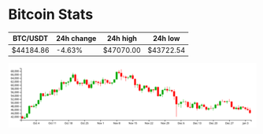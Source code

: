 # Bitcoin Stats

BTC/USDT|24h change|24h high|24h low|
|---|---|---|---|
|$44184.86|-4.63%|$47070.00|$43722.54|

<img src="./chart.svg">
